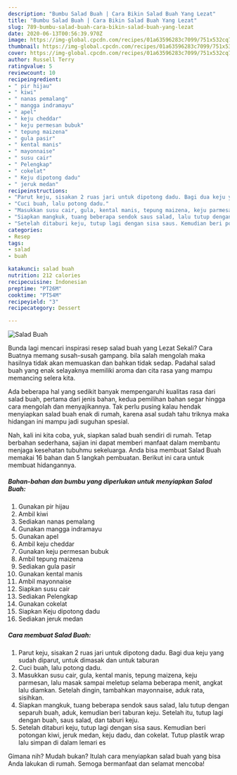 ```yaml
---
description: "Bumbu Salad Buah | Cara Bikin Salad Buah Yang Lezat"
title: "Bumbu Salad Buah | Cara Bikin Salad Buah Yang Lezat"
slug: 789-bumbu-salad-buah-cara-bikin-salad-buah-yang-lezat
date: 2020-06-13T00:56:39.970Z
image: https://img-global.cpcdn.com/recipes/01a63596283c7099/751x532cq70/salad-buah-foto-resep-utama.jpg
thumbnail: https://img-global.cpcdn.com/recipes/01a63596283c7099/751x532cq70/salad-buah-foto-resep-utama.jpg
cover: https://img-global.cpcdn.com/recipes/01a63596283c7099/751x532cq70/salad-buah-foto-resep-utama.jpg
author: Russell Terry
ratingvalue: 5
reviewcount: 10
recipeingredient:
- " pir hijau"
- " kiwi"
- " nanas pemalang"
- " mangga indramayu"
- " apel"
- " keju cheddar"
- " keju permesan bubuk"
- " tepung maizena"
- " gula pasir"
- " kental manis"
- " mayonnaise"
- " susu cair"
- " Pelengkap"
- " cokelat"
- " Keju dipotong dadu"
- " jeruk medan"
recipeinstructions:
- "Parut keju, sisakan 2 ruas jari untuk dipotong dadu. Bagi dua keju yang sudah diparut, untuk dimasak dan untuk taburan"
- "Cuci buah, lalu potong dadu."
- "Masukkan susu cair, gula, kental manis, tepung maizena, keju parmesan, lalu masak sampai meletup selama beberapa menit, angkat lalu diamkan. Setelah dingin, tambahkan mayonnaise, aduk rata, sisihkan."
- "Siapkan mangkuk, tuang beberapa sendok saus salad, lalu tutup dengan separuh buah, aduk, kemudian beri taburan keju. Setelah itu, tutup lagi dengan buah, saus salad, dan taburi keju."
- "Setelah ditaburi keju, tutup lagi dengan sisa saus. Kemudian beri potongan kiwi, jeruk medan, keju dadu, dan cokelat. Tutup plastik wrap lalu simpan di dalam lemari es"
categories:
- Resep
tags:
- salad
- buah

katakunci: salad buah 
nutrition: 212 calories
recipecuisine: Indonesian
preptime: "PT26M"
cooktime: "PT54M"
recipeyield: "3"
recipecategory: Dessert

---
```



![Salad Buah](https://img-global.cpcdn.com/recipes/01a63596283c7099/751x532cq70/salad-buah-foto-resep-utama.jpg)

Bunda lagi mencari inspirasi resep salad buah yang Lezat Sekali? Cara Buatnya memang susah-susah gampang. bila salah mengolah maka hasilnya tidak akan memuaskan dan bahkan tidak sedap. Padahal salad buah yang enak selayaknya memiliki aroma dan cita rasa yang mampu memancing selera kita.



Ada beberapa hal yang sedikit banyak mempengaruhi kualitas rasa dari salad buah, pertama dari jenis bahan, kedua pemilihan bahan segar hingga cara mengolah dan menyajikannya. Tak perlu pusing kalau hendak menyiapkan salad buah enak di rumah, karena asal sudah tahu triknya maka hidangan ini mampu jadi suguhan spesial.


Nah, kali ini kita coba, yuk, siapkan salad buah sendiri di rumah. Tetap berbahan sederhana, sajian ini dapat memberi manfaat dalam membantu menjaga kesehatan tubuhmu sekeluarga. Anda bisa membuat Salad Buah memakai 16 bahan dan 5 langkah pembuatan. Berikut ini cara untuk membuat hidangannya.

<!--inarticleads1-->

##### Bahan-bahan dan bumbu yang diperlukan untuk menyiapkan Salad Buah:

1. Gunakan  pir hijau
1. Ambil  kiwi
1. Sediakan  nanas pemalang
1. Gunakan  mangga indramayu
1. Gunakan  apel
1. Ambil  keju cheddar
1. Gunakan  keju permesan bubuk
1. Ambil  tepung maizena
1. Sediakan  gula pasir
1. Gunakan  kental manis
1. Ambil  mayonnaise
1. Siapkan  susu cair
1. Sediakan  Pelengkap
1. Gunakan  cokelat
1. Siapkan  Keju dipotong dadu
1. Sediakan  jeruk medan




<!--inarticleads2-->

##### Cara membuat Salad Buah:

1. Parut keju, sisakan 2 ruas jari untuk dipotong dadu. Bagi dua keju yang sudah diparut, untuk dimasak dan untuk taburan
1. Cuci buah, lalu potong dadu.
1. Masukkan susu cair, gula, kental manis, tepung maizena, keju parmesan, lalu masak sampai meletup selama beberapa menit, angkat lalu diamkan. Setelah dingin, tambahkan mayonnaise, aduk rata, sisihkan.
1. Siapkan mangkuk, tuang beberapa sendok saus salad, lalu tutup dengan separuh buah, aduk, kemudian beri taburan keju. Setelah itu, tutup lagi dengan buah, saus salad, dan taburi keju.
1. Setelah ditaburi keju, tutup lagi dengan sisa saus. Kemudian beri potongan kiwi, jeruk medan, keju dadu, dan cokelat. Tutup plastik wrap lalu simpan di dalam lemari es




Gimana nih? Mudah bukan? Itulah cara menyiapkan salad buah yang bisa Anda lakukan di rumah. Semoga bermanfaat dan selamat mencoba!
